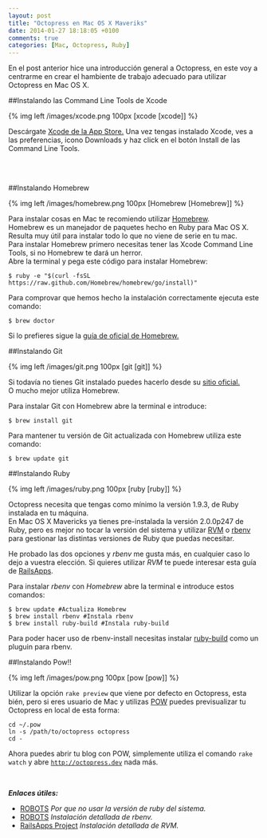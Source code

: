 ```yaml
---
layout: post
title: "Octopress en Mac OS X Maveriks"
date: 2014-01-27 18:18:05 +0100
comments: true
categories: [Mac, Octopress, Ruby]
---
```


En el post anterior hice una introducción general a Octopress, en este voy a centrarme en crear el hambiente de trabajo adecuado para utilizar Octopress en Mac OS X.

<!-- more -->

##Instalando las Command Line Tools de Xcode

{% img left /images/xcode.png 100px [xcode [xcode]] %}

Descárgate [Xcode de la App Store.](https://itunes.apple.com/us/app/xcode/id497799835)
Una vez tengas instalado Xcode, ves a las preferencias, icono Downloads y haz click en el botón Install de las Command Line Tools.

<br>
<br>

##Instalando Homebrew

{% img left /images/homebrew.png 100px [Homebrew [Homebrew]] %}

Para instalar cosas en Mac te recomiendo utilizar [Homebrew](http://brew.sh/index_es.html).<br>
Homebrew es un manejador de paquetes hecho en Ruby para Mac OS X.<br>
Resulta muy útil para instalar todo lo que no viene de serie en tu mac.<br>
Para instalar Homebrew primero necesitas tener las Xcode Command Line Tools, si no Homebrew te dará un herror.<br>
Abre la terminal y pega este código para instalar Homebrew:
```
$ ruby -e "$(curl -fsSL https://raw.github.com/Homebrew/homebrew/go/install)"
```
Para comprovar que hemos hecho la instalación correctamente ejecuta este comando:
```
$ brew doctor
```
Si lo prefieres sigue la [guía de oficial de Homebrew.](https://github.com/Homebrew/homebrew/wiki/Installation)
 
##Instalando Git

{% img left /images/git.png 100px [git [git]] %}

Si todavía no tienes Git instalado puedes hacerlo desde su [sitio oficial.](http://git-scm.com/downloads)<br>
O mucho mejor utiliza Homebrew.

Para instalar Git con Homebrew abre la terminal e introduce:
```
$ brew install git
```
Para mantener tu versión de Git actualizada con Homebrew utiliza este comando:
```
$ brew update git
```
##Instalando Ruby

{% img left /images/ruby.png 100px [ruby [ruby]] %}

Octopress necesita que tengas como mínimo la versión 1.9.3, de Ruby instalada en tu máquina.<br>
En Mac OS X Mavericks ya tienes pre-instalada la versión 2.0.0p247 de Ruby, pero es mejor no tocar la versión del sistema y utilizar [RVM](http://rvm.io/) o [rbenv](https://github.com/sstephenson/rbenv) para gestionar las distintas versiones de Ruby que puedas necesitar.

He probado las dos opciones y _rbenv_ me gusta más, en cualquier caso lo dejo a vuestra elección.
Si quieres utilizar _RVM_ te puede interesar esta guía de [RailsApps](http://railsapps.github.io/installrubyonrails-mac.html).

Para instalar _rbenv_ con _Homebrew_ abre la terminal e introduce estos comandos:
```
$ brew update #Actualiza Homebrew
$ brew install rbenv #Instala rbenv
$ brew install ruby-build #Instala ruby-build
```
Para poder hacer uso de rbenv-install necesitas instalar [ruby-build](https://github.com/sstephenson/ruby-build) como un pluguin para rbenv.
<br>

##Instalando Pow!! 

{% img left /images/pow.png 100px [pow [pow]] %}

Utilizar la opción <code>rake preview</code> que viene por defecto en Octopress, esta bién, pero si eres usuario de Mac y utilizas [POW](http://pow.cx/) puedes previsualizar tu Octopress en local de esta forma:
```
cd ~/.pow
ln -s /path/to/octopress octopress
cd -
```
Ahora puedes abrir tu blog con POW, simplemente utiliza el comando <code>rake watch</code> y abre <code>http://octopress.dev</code> nada más.

<br>

___Enlaces útiles:___

+ [ROBOTS](http://robots.thoughtbot.com/psa-do-not-use-system-ruby) _Por que no usar la versión de ruby del sistema._
+ [ROBOTS](http://robots.thoughtbot.com/using-rbenv-to-manage-rubies-and-gems) _Instalación detallada de rbenv._
+ [RailsApps Project](http://railsapps.github.io/installrubyonrails-mac.html) _Instalación detallada de RVM._